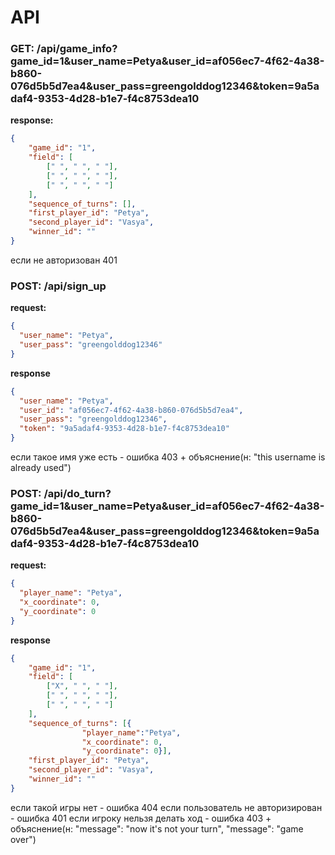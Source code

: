 # API

### GET: /api/game_info?game_id=1&user_name=Petya&user_id=af056ec7-4f62-4a38-b860-076d5b5d7ea4&user_pass=greengolddog12346&token=9a5adaf4-9353-4d28-b1e7-f4c8753dea10

**response:**
```json
{
    "game_id": "1",
    "field": [
        [" ", " ", " "],
        [" ", " ", " "],
        [" ", " ", " "]
    ],
    "sequence_of_turns": [],
    "first_player_id": "Petya",
    "second_player_id": "Vasya",
    "winner_id": ""
}
```
если не авторизован 401

### POST: /api/sign_up
**request:**
```json
{
  "user_name": "Petya",
  "user_pass": "greengolddog12346"
}
```

**response**
```json
{
  "user_name": "Petya",
  "user_id": "af056ec7-4f62-4a38-b860-076d5b5d7ea4",
  "user_pass": "greengolddog12346",
  "token": "9a5adaf4-9353-4d28-b1e7-f4c8753dea10"
}
```
если такое имя уже есть - ошибка 403 + объяснение(н: "this username is already used")

### POST: /api/do_turn?game_id=1&user_name=Petya&user_id=af056ec7-4f62-4a38-b860-076d5b5d7ea4&user_pass=greengolddog12346&token=9a5adaf4-9353-4d28-b1e7-f4c8753dea10
**request:**
```json
{
  "player_name": "Petya",
  "x_coordinate": 0,
  "y_coordinate": 0
}
```
**response**
```json
{
    "game_id": "1",
    "field": [
        ["X", " ", " "],
        [" ", " ", " "],
        [" ", " ", " "]
    ],
    "sequence_of_turns": [{
                "player_name":"Petya",
                "x_coordinate": 0,
                "y_coordinate": 0}],
    "first_player_id": "Petya",
    "second_player_id": "Vasya",
    "winner_id": ""
}
```

если такой игры нет - ошибка 404
если пользователь не авторизирован - ошибка 401
если игроку нельзя делать ход - ошибка 403 + объяснение(н: "message": "now it's not your turn", "message": "game over")